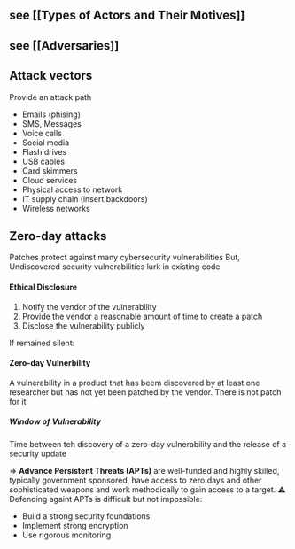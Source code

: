 ## see [[Types of Actors and Their Motives]]

## see [[Adversaries]]

## Attack vectors
Provide an attack path

- Emails (phising)
- SMS, Messages
- Voice calls
- Social media
- Flash drives
- USB cables
- Card skimmers
- Cloud services
- Physical access to network
- IT supply chain (insert backdoors)
- Wireless networks

## Zero-day attacks
Patches protect against many cybersecurity vulnerabilities
But, Undiscovered security vulnerabilities lurk in existing code

#### Ethical Disclosure
1. Notify the vendor of the vulnerability
2. Provide the vendor a reasonable amount of time to create a patch
3. Disclose the vulnerability publicly

If remained silent:
#### Zero-day Vulnerbility
A vulnerability in a product that has beem discovered by at least one researcher but has not yet been patched by the vendor.
There is not patch for it

##### Window of Vulnerability
Time between teh discovery of a zero-day vulnerability and the release of a security update

=> **Advance Persistent Threats (APTs)** are well-funded and highly skilled, typically government sponsored, have access to zero days and other sophisticated weapons and work methodically to gain access to a target.
⚠ Defending againt APTs is difficult but not impossible:
- Build a strong security foundations
- Implement strong encryption
- Use rigorous monitoring